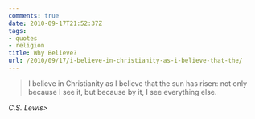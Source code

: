 ```yaml
---
comments: true
date: 2010-09-17T21:52:37Z
tags:
- quotes
- religion
title: Why Believe?
url: /2010/09/17/i-believe-in-christianity-as-i-believe-that-the/
---
```


<blockquote class="big">I believe in Christianity as I believe that the sun has risen: not only because I see it, but because by it, I see everything else.</blockquote>

<cite class="big">C.S. Lewis></cite>


